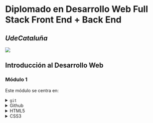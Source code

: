 # Diplomado en Desarrollo Web Full Stack Front End + Back End
## _UdeCataluña_

![](https://i.ibb.co/rbzdqdR/FOTO.png)

## Introducción al Desarrollo Web
### Módulo 1

<p align="justify"> Este módulo se centra en:</p>

<details>
  <summary><code>git</code></summary>
  
  [Ir a la documentación oficial de git](https://git-scm.com/docs)
  
  ### Introducción
  ####  Toda la refencia aca descrita en adelante se tomo de atlassian. [Ir a atlassian para mas información](https://www.atlassian.com/es/git/tutorials/what-is-git)
  <p align="justify"> Hoy en día, Git es, con diferencia, el sistema de control de versiones moderno más utilizado del mundo. Git es un proyecto de código abierto maduro y con un mantenimiento activo que desarrolló originalmente Linus Torvalds, el famoso creador del kernel del sistema operativo Linux, en 2005. Un asombroso número de proyectos de software dependen de Git para el control de versiones, incluidos proyectos comerciales y de código abierto. Los desarrolladores que han trabajado con Git cuentan con una buena representación en la base de talentos disponibles para el desarrollo de software, y este sistema funciona a la perfección en una amplia variedad de sistemas operativos e IDE (entornos de desarrollo integrados).</p>

  <p align="justify"> Git, que presenta una arquitectura distribuida, es un ejemplo de DVCS (sistema de control de versiones distribuido, por sus siglas en inglés). En lugar de tener un único espacio para todo el historial de versiones del software, como sucede de manera habitual en los sistemas de control de versiones antaño populares, como CVS o Subversion (también conocido como SVN), en Git, la copia de trabajo del código de cada desarrollador es también un repositorio que puede albergar el historial completo de todos los cambios.</p>
      
  <p align="justify"> Además de contar con una arquitectura distribuida, Git se ha diseñado teniendo en cuenta el rendimiento, la seguridad y la flexibilidad.</p>
  
  ### Rendimiento
  <p align="justify"> Las características básicas de rendimiento de Git son muy sólidas en comparación con muchas otras alternativas. La confirmación de nuevos cambios, la ramificación, la fusión y la comparación de versiones anteriores se han optimizado en favor del rendimiento. Los algoritmos implementados en Git aprovechan el profundo conocimiento sobre los atributos comunes de los auténticos árboles de archivos de código fuente, cómo suelen modificarse con el paso del tiempo y cuáles son los patrones de acceso.</p>
  
  <p align="justify"> A diferencia de algunos programas de software de control de versiones, Git no se deja engañar por los nombres de los archivos a la hora de determinar cuál debería ser el almacenamiento y el historial de versiones del árbol de archivos; en lugar de ello, se centra en el contenido del propio archivo. Al fin y al cabo, los archivos de código fuente se cambian de nombre, se dividen y se reorganizan con frecuencia. El formato de objeto de los archivos del repositorio de Git emplea una combinación de codificación delta (que almacena las diferencias de contenido) y compresión, y guarda explícitamente el contenido de los directorios y los objetos de metadatos de las versiones.</p>
    
   <p align="justify"> Su arquitectura distribuida también permite disfrutar de importantes ventajas en términos de rendimiento.</p>
   
   <p align="justify"> Por ejemplo, supongamos que una desarrolladora, Alice, hace cambios en el código fuente (añade una función para la próxima versión 2.0) y, luego, los confirma con mensajes descriptivos. Después, trabaja en una segunda función y confirma también esos cambios. De forma natural, estos se almacenan como elementos independientes de trabajo en el historial de versiones. A continuación, Alice cambia a la rama de la versión 1.3 del mismo software para corregir un error que afecta únicamente a esa versión anterior. El objetivo es permitir al equipo de Alice lanzar una publicación de corrección de errores, la versión 1.3.1, antes de que la 2.0 esté lista. Tras ello, Alice puede volver a la rama 2.0 para seguir trabajando en las nuevas funciones de la versión. Todo esto puede tener lugar sin necesidad de acceso a la red y, por consiguiente, es un proceso rápido y fiable. Alice podría incluso hacerlo mientras viaja en avión. Cuando esté lista para enviar al repositorio remoto todos los cambios confirmados de modo individual, bastará con que utilice un solo comando.</p>
  
  ### Seguridad
  <p align="justify"> Git se ha diseñado con la principal prioridad de conservar la integridad del código fuente gestionado. El contenido de los archivos y las verdaderas relaciones entre estos y los directorios, las versiones, las etiquetas y las confirmaciones, todos ellos objetos del repositorio de Git, están protegidos con un algoritmo de hash criptográficamente seguro llamado "SHA1". De este modo, se salvaguarda el código y el historial de cambios frente a las modificaciones accidentales y maliciosas, y se garantiza que el historial sea totalmente trazable.</p>
  
  <p align="justify"> Con Git, puedes tener la certeza de contar con un auténtico historial de contenido de tu código fuente.</p>
    
  <p align="justify"> Algunos otros sistemas de control de versiones carecen de protección contra las modificaciones ocultas realizadas con posterioridad, algo que puede suponer una grave vulnerabilidad de seguridad de la información para cualquier organización que se base en el desarrollo de software.</p>
  
  ### Flexibilidad
  <p align="justify"> Uno de los objetivos clave de Git en cuanto al diseño es la flexibilidad. Git es flexible en varios aspectos: en la capacidad para varios tipos de flujos de trabajo de desarrollo no lineal, en su eficiencia en proyectos tanto grandes como pequeños y en su compatibilidad con numerosos sistemas y protocolos.</p>
  
  <p align="justify"> Git se ha ideado para posibilitar la ramificación y el etiquetado como procesos de primera importancia (a diferencia de SVN) y las operaciones que afectan a las ramas y las etiquetas (como la fusión o la reversión) también se almacenan en el historial de cambios. No todos los sistemas de control de versiones ofrecen este nivel de seguimiento.</p>
  
  ### Control de versiones con Git
  <p align="justify"> Git es la mejor opción para la mayoría de los equipos de software actuales. Aunque cada equipo es diferente y debería realizar su propio análisis, aquí recogemos los principales motivos por los que destaca el control de versiones de Git con respecto a otras alternativas:</p>
  
  #### Git es una excelente herramienta
  <p align="justify"> Git tiene la funcionalidad, el rendimiento, la seguridad y la flexibilidad que la mayoría de los equipos y desarrolladores individuales necesitan. Estas cualidades de Git se detallan más arriba. En las comparaciones directas con gran parte de las demás alternativas, Git resulta muy ventajoso para muchos equipos.</p>
  
  #### Git es un estándar de facto
  <p align="justify"> Git es la herramienta con el mayor índice de adopción de su clase, lo que la hace muy atractiva por las siguientes razones. En Atlassian, casi todo el código fuente de nuestros proyectos se gestiona en Git.</p>
  
  <p align="justify"> Un gran número de desarrolladores ya tienen experiencia con Git y una parte importante de los graduados universitarios puede que solo haya aprendido a usar dicha solución. Aunque algunas organizaciones puedan necesitar escalar la curva de aprendizaje al migrar a Git desde otro sistema de control de versiones, muchos de sus desarrolladores actuales y futuros no precisan de formación para utilizar esta herramienta.</p>
  
  <p align="justify"> Además de las ventajas que brinda disponer de una amplia base de talentos, el predominio de Git también implica que muchos servicios y herramientas de software de terceros ya están integrados con Git, incluidos los IDE, y nuestras propias herramientas, como el cliente de escritorio de DVCS, <a href="https://www.sourcetreeapp.com/">Sourcetree</a>; el software de seguimiento de proyectos e incidencias, <a href="https://www.atlassian.com/es/software/jira">Jira</a>; y el servicio de alojamiento de código, <a href="https://bitbucket.org/product/es/">Bitbucket</a>.</p>
  
  <p align="justify"> Si eres un desarrollador sin experiencia que quiere adquirir valiosas destrezas con herramientas de desarrollo de software, en lo que se refiere al control de versiones, Git debería estar en tu lista.</p>
  
  #### Git es un proyecto de código abierto de calidad
  <p align="justify"> Git es un proyecto de código abierto muy bien respaldado con más de una década de gestión de gran fiabilidad. Los encargados de mantener el proyecto han demostrado un criterio equilibrado y un enfoque maduro para satisfacer las necesidades a largo plazo de sus usuarios con publicaciones periódicas que mejoran la facilidad de uso y la funcionalidad. La calidad del software de código abierto resulta sencilla de analizar y un sinnúmero de empresas dependen en gran medida de esa calidad.</p>
  
  <p align="justify"> Git goza de una amplia base de usuarios y de un gran apoyo por parte de la comunidad. La documentación es excepcional y para nada escasa, ya que incluye libros, tutoriales y sitios web especializados, así como podcasts y tutoriales en vídeo.</p>
  
  <p align="justify"> El hecho de que sea de código abierto reduce el coste para los desarrolladores aficionados, puesto que pueden utilizar Git sin necesidad de pagar ninguna cuota. En lo que respecta a los proyectos de código abierto, no cabe duda de que Git es el sucesor de las anteriores generaciones de los exitosos sistemas de control de versiones de código abierto, SVN y CVS.</p>
  
  #### Git es un proyecto de código abierto de calidad
  <p align="justify"> Git es un proyecto de código abierto muy bien respaldado con más de una década de gestión de gran fiabilidad. Los encargados de mantener el proyecto han demostrado un criterio equilibrado y un enfoque maduro para satisfacer las necesidades a largo plazo de sus usuarios con publicaciones periódicas que mejoran la facilidad de uso y la funcionalidad. La calidad del software de código abierto resulta sencilla de analizar y un sinnúmero de empresas dependen en gran medida de esa calidad.</p>
  
  <p align="justify"> Git goza de una amplia base de usuarios y de un gran apoyo por parte de la comunidad. La documentación es excepcional y para nada escasa, ya que incluye libros, tutoriales y sitios web especializados, así como podcasts y tutoriales en vídeo.</p>
  
  <p align="justify"> El hecho de que sea de código abierto reduce el coste para los desarrolladores aficionados, puesto que pueden utilizar Git sin necesidad de pagar ninguna cuota. En lo que respecta a los proyectos de código abierto, no cabe duda de que Git es el sucesor de las anteriores generaciones de los exitosos sistemas de control de versiones de código abierto, SVN y CVS.</p>
  
  #### Críticas de Git
  <p align="justify"> Una crítica habitual sobre Git es que puede resultar difícil aprender a utilizarlo. Los usuarios nuevos y los procedentes de otros sistemas desconocerán parte de la terminología de Git, ya que esta puede ser diferente; por ejemplo, revert en Git tiene un significado distinto que en SVN o CVS. No obstante, Git es una herramienta muy competente y ofrece multitud de posibilidades a sus usuarios. Aprender a aprovechar estas posibilidades puede llevar un tiempo, pero una vez asimilados los nuevos conocimientos, el equipo puede hacer uso de ellos para acelerar su desarrollo.</p>
  
  <p align="justify"> Para los equipos que provienen de un sistema de control de versiones no distribuido, el hecho de contar con un repositorio central puede parecer una buena funcionalidad que no quieren perder. Sin embargo, aunque Git se ha diseñado como un sistema de control de versiones distribuido (DVCS), con él puedes seguir teniendo un repositorio oficial convencional donde se almacenen todos los cambios del software. En Git, como el repositorio de cada desarrollador lo incluye todo, no es necesario que su trabajo se vea limitado por la disponibilidad y el rendimiento del servidor "central". Durante las interrupciones o la ausencia de conexión, los desarrolladores pueden continuar consultando todo el historial del proyecto. Gracias a la flexibilidad y la arquitectura distribuida de Git, puedes trabajar como de costumbre, pero disfrutando de las ventajas adicionales de Git, algunas de las cuales puede que ni siquiera supieras que necesitabas.</p>
  
  <p align="justify"> Ahora que entiendes en qué consiste el control de versiones, qué es Git y por qué los equipos de software deberían utilizarlo, sigue leyendo para descubrir los beneficios que Git puede aportar en toda la organización.</p>
  
  ####  Toda la refencia aca descrita en adelante se tomo de Git. [Ir a Git para mas información](https://git-scm.com/docs/git)
  
  ### Comandos Básicos
  ```git add```
  Agrega contenido de archivo al índice.
  
  ```git branch```
  Lista, crea o elimina ramas.
  
  ```git config```
  Obtiene y configura el repositorio o las opciones globales.
  
  ```git checkout```
  Cambia de rama o restaura los archivos del árbol de trabajo.
  
  ```git clean```
  Elimina archivos sin seguimiento del árbol de trabajo.
  
  ```git clone```
  Clona un repositorio en un nuevo directorio.
  
  ```git commit```
  Registra cambios en el repositorio.
  
  ```git diff```
  Muestra cambios entre confirmaciones, confirmación y árbol de trabajo, etc.
  
  ```git fetch```
  Descarga objetos y referencias de otro repositorio.
  
  ```git init```
  Crea un repositorio Git vacío o reinicia uno existente.
  
  ```git merge```
  Une dos o más historias de dasrrollo juntas.
  
  ```git mv```
  Mueve o cambia el nombre de un archivo, un directorio o un enlace simbólico.
  
  ```git pull```
  Obtiene e integra con otro repositorio o una rama local.
  
  ```git push```
  Actualiza referencias remotas junto con objetos asociados.
  
  ```git rebase```
  Vuelve a aplicar compromisos encima de otro base.
  
  ```git remote```
  Administra un conjunto de repositorios rastreados.
  
  ```git revert```
  Restaura archivos del árbol de trabajo.
  
  ```git rm```
  Elimina archivos del árbol de trabajo y del índice.
  
  ```git stash```
  Guarda los cambios en un directorio de trabajo sucio.
  
  ```git status```
  Muestra el estado del árbol de trabajo.
  
  ####  Toda la refencia aca descrita en adelante se tomo de Git. [Ir a Git para mas información](https://git-scm.com/book/en/v2/Getting-Started-What-is-Git%3F)
  
  ### Los tres Estados
  
  <p align="justify"> Ahora presta atención. Esto es lo más importante que debes recordar acerca de Git si quieres que el resto de tu proceso de aprendizaje prosiga sin problemas. Git tiene tres estados principales en los que se pueden encontrar tus archivos: confirmado (committed), modificado (modified), y preparado (staged).</p>
 
  <ol>
    <li> Confirmado: significa que los datos están almacenados de manera segura en tu base de datos local.</li>
    <li> Modificado: significa que has modificado el archivo pero todavía no lo has confirmado a tu base de datos.</li>
    <li> Preparado: significa que has marcado un archivo modificado en su versión actual para que vaya en tu próxima confirmación.</li>
  </ol>
  
  <p align="justify"> Esto nos lleva a las tres secciones principales de un proyecto de Git: El directorio de Git (Git directory), el directorio de trabajo (working directory), y el área de preparación (staging area).</p>
 
  <img src="https://git-scm.com/book/en/v2/images/areas.png" />
  
  <ol>
    <li> El directorio de Git es donde se almacenan los metadatos y la base de datos de objetos para tu proyecto. Es la parte más importante de Git, y es lo que se copia cuando clonas un repositorio desde otra computadora.</li>
    <li> El directorio de trabajo es una copia de una versión del proyecto. Estos archivos se sacan de la base de datos comprimida en el directorio de Git, y se colocan en disco para que los puedas usar o modificar.</li>
    <li> El área de preparación es un archivo, generalmente contenido en tu directorio de Git, que almacena información acerca de lo que va a ir en tu próxima confirmación. A veces se le denomina índice (“index”), pero se está convirtiendo en estándar el referirse a ella como el área de preparación.</li>
  </ol>
  
  <p align="justify"> El flujo de trabajo básico en Git es algo así:</p>
  
  <ul>
    <li> Modificas una serie de archivos en tu directorio de trabajo.</li>
    <li> Preparas los archivos, añadiéndolos a tu área de preparación.</li>
    <li> Confirmas los cambios, lo que toma los archivos tal y como están en el área de preparación y almacena esa copia instantánea de manera permanente en tu directorio de Git.</li>
  </ul>
</details>
<details>
  <summary>Github</summary>
  
  [Ir a la página oficial de Github](https://github.com/)
  
  ### Introducción
  ####  Toda la refencia aca descrita en adelante se tomo de Digital.gov. [Ir a Digital.gov para mas información](https://digital.gov/resources/an-introduction-github/)
  
  <p align="justify"> GitHub es una interfaz basada en la web que utiliza Git , el software de control de versiones de código abierto que permite que varias personas realicen cambios independientes en las páginas web al mismo tiempo. Como señala Carpenter, debido a que permite la colaboración en tiempo real, GitHub alienta a los equipos a trabajar juntos para crear y editar el contenido de su sitio.</p>
  
  ### Terminología en GitHub
  
  <p align="justify"> Durante el video, Carpenter define algunos de los términos comunes que los equipos deberán comprender al usar GitHub. Ellos son:</p>
  
  <ol>
    <li> <strong>Repository (repo)</strong>: una carpeta en la que se almacenan todos los archivos y sus historiales de versión.</li>
    <li> <strong>Branch</strong>: un espacio de trabajo en el que puede realizar cambios que no afectarán al sitio activo.</li>
    <li> <strong>Markdown (.md)</strong>: una forma de escribir en Github que convierte texto sin formato en código de GitHub. Sitios como Atom y Sublime Text son ejemplos de recursos gratuitos para desarrolladores que utilizan Markdown.</li>
    <li> <strong>Commit Changes </strong>: un registro guardado de un cambio realizado en un archivo dentro del repositorio.</li>
    <li> <strong>Pull Request (PR) </strong>: la forma de solicitar que los cambios realizados en una rama se fusionen con otra rama que también permite que varios usuarios vean, discutan y revisen el trabajo que se está realizando.</li>
    <li> <strong>Merge </strong>: después de que se aprueba una solicitud de extracción, la confirmación se extraerá (o fusionará) de una rama a otra y luego se implementará en el sitio en vivo.</li>
  </ol>
</details>
<details>
  <summary>HTML5</summary>
  
  [Ir a la página oficial de Developer mozilla para HTML](https://developer.mozilla.org/es/docs/Web/HTML)
  
  ### Introducción
  ####  Toda la refencia aca descrita en adelante se tomo de Developer Mozilla. [Ir a Developer Mozilla](https://developer.mozilla.org/es/docs/Web/HTML)
  
  ### HTML: Lenguaje de etiquetas de hipertexto
  
  <p align="justify"> <strong>HTML</strong> (Lenguaje de Marcas de Hipertexto, del inglés <i>HyperText Markup Language</i>) es el componente más básico de la Web. Define el significado y la estructura del contenido web. Además de HTML, generalmente se utilizan otras tecnologías para describir la apariencia/presentación de una página web <a href="https://developer.mozilla.org/es/docs/Web/CSS">(CSS)</a> o la funcionalidad/comportamiento <a href="https://developer.mozilla.org/es/docs/Web/JavaScriptS">(JavaScript)</a>.</p>
  
  <p align="justify"> "Hipertexto" hace referencia a los enlaces que conectan páginas web entre sí, ya sea dentro de un único sitio web o entre sitios web. Los enlaces son un aspecto fundamental de la Web. Al subir contenido a Internet y vincularlo a las páginas creadas por otras personas, te conviertes en un participante activo en la <i>«World Wide Web»</i> (Red Informática Mundial).</p>
  
  <p align="justify"> HTML utiliza "marcas" para etiquetar texto, imágenes y otro contenido para mostrarlo en un navegador Web. Las  marcas HTML incluyen "elementos" especiales como <a href="https://developer.mozilla.org/es/docs/Web/HTML/Element/head"> &lt;head&gt;</a>, <a href="https://developer.mozilla.org/es/docs/Web/HTML/Element/title"> &lt;title&gt;</a>, <a href="https://developer.mozilla.org/es/docs/Web/HTML/Element/body"> &lt;body&gt;</a>, <a href="https://developer.mozilla.org/es/docs/Web/HTML/Element/header"> &lt;header&gt;</a>, <a href="https://developer.mozilla.org/es/docs/Web/HTML/Element/footer"> &lt;footer&gt;</a>, <a href="https://developer.mozilla.org/es/docs/Web/HTML/Element/article"> &lt;articlr&gt;</a>, <a href="https://developer.mozilla.org/es/docs/Web/HTML/Element/section"> &lt;section&gt;</a>, <a href="https://developer.mozilla.org/es/docs/Web/HTML/Element/p"> &lt;p&gt;</a>, <a href="https://developer.mozilla.org/es/docs/Web/HTML/Element/div"> &lt;div&gt;</a>, <a href="https://developer.mozilla.org/es/docs/Web/HTML/Element/span"> &lt;span&gt;</a>, <a href="https://developer.mozilla.org/es/docs/Web/HTML/Element/img"> &lt;img&gt;</a>, <a href="https://developer.mozilla.org/es/docs/Web/HTML/Element/aside"> &lt;aside&gt;</a>, <a href="https://developer.mozilla.org/es/docs/Web/HTML/Element/audio"> &lt;audio&gt;</a>, <a href="https://developer.mozilla.org/es/docs/Web/HTML/Element/canvas"> &lt;canvas&gt;</a>, <a href="https://developer.mozilla.org/es/docs/Web/HTML/Element/datalist"> &lt;datalist&gt;</a>, <a href="https://developer.mozilla.org/es/docs/Web/HTML/Element/details"> &lt;details&gt;</a>, <a href="https://developer.mozilla.org/es/docs/Web/HTML/Element/embed"> &lt;embed&gt;</a>, <a href="https://developer.mozilla.org/es/docs/Web/HTML/Element/nav"> &lt;nav&gt;</a>, <a href="https://developer.mozilla.org/es/docs/Web/HTML/Element/output"> &lt;output&gt;</a> (en-US), <a href="https://developer.mozilla.org/es/docs/Web/HTML/Element/progress"> &lt;progress&gt;</a>, <a href="https://developer.mozilla.org/es/docs/Web/HTML/Element/video"> &lt;video&gt;</a>, <a href="https://developer.mozilla.org/es/docs/Web/HTML/Element/ul"> &lt;ul&gt;</a>, <a href="https://developer.mozilla.org/es/docs/Web/HTML/Element/ol"> &lt;ol&gt;</a>, <a href="https://developer.mozilla.org/es/docs/Web/HTML/Element/li"> &lt;li&gt;</a> y muchos otros.</p>
  
  <p align="justify"> Un elemento HTML se distingue de otro texto en un documento mediante "etiquetas", que consisten en el nombre del elemento rodeado por "<" y ">". El nombre de un elemento dentro de una etiqueta no distingue entre mayúsculas y minúsculas. Es decir, se puede escribir en mayúsculas, minúsculas o una mezcla. Por ejemplo, la etiqueta <code>&lt;title&gt;</code> se puede escribir como <code>&lt;Title&gt;</code>, <code>&lt;TITLE&gt;</code> o de cualquier otra forma.</p>
  
  <p align="justify"> Otros recursos: </p>
  
  <ol>
    <li><a href="https://www.w3schools.com/html/default.asp"> W3Schools</a></li>
    <li><a href="https://www.youtube.com/c/GustavoGarciaBlanco"> Canal de youtube de Gustavo Adolfo Garcia Blanco</a></li>
  </ol>
  
  ####  Toda la refencia aca descrita en adelante se tomo de Developer Mozilla. [Ir a Developer Mozilla](https://developer.mozilla.org/es/docs/Glossary/HTML5)
  
  ### HTML5
  
  <p align="justify"> La última versión estable de <a href="https://developer.mozilla.org/es/docs/Glossary/HTML"> HTML</a>, HTML5 convierte a HTML de un simple formato de marcado para estructurar documentos en una plataforma completa de desarrollo de aplicaciones. Entre otras características, HTML5 incluye nuevos elementos y <a href="https://developer.mozilla.org/es/docs/Glossary/API"> API</a> de <a href="https://developer.mozilla.org/es/docs/Glossary/JavaScript"> JavaScript</a> para mejorar el almacenamiento, la multimedia y el acceso al hardware.</p>
  
  <p align="justify"> Otros recursos: </p>
  
  <ol>
    <li><a href="https://www.w3schools.com/html/default.asp"> W3Schools</a></li>
    <li><a href="https://www.youtube.com/c/GustavoGarciaBlanco"> Canal de youtube de Gustavo Adolfo Garcia Blanco</a></li>
  </ol>
  
  ####  Toda la refencia aca descrita en adelante se tomo de W3C. [Ir a w3C](https://www.w3.org/standards/semanticweb/)
  
  ### Web Semántica
  
  <p align="justify"> Además de la clásica "Web de documentos", el W3C está ayudando a construir una pila de tecnología para respaldar una "Web de datos", el tipo de datos que se encuentran en las bases de datos. El objetivo final de la Web de datos es permitir que las computadoras realicen un trabajo más útil y desarrollar sistemas que puedan admitir interacciones confiables a través de la red. El término “Web Semántica” se refiere a la visión del W3C de la Web de datos enlazados. Las tecnologías de la Web Semántica permiten a las personas crear almacenes de datos en la Web, crear vocabularios y escribir reglas para el manejo de datos. Los datos vinculados están potenciados por tecnologías como RDF, SPARQL, OWL y SKOS.</p>
  
  <dl>
    <dt><a href="https://www.w3.org/standards/semanticweb/data">Datos vinculados</a></dt>
    <dd>La Web Semántica es una Web de datos: de fechas, títulos, números de pieza, propiedades químicas y cualquier otro dato que uno pueda concebir. RDF proporciona la base para publicar y vincular sus datos. Varias tecnologías le permiten incrustar datos en documentos (RDFa, GRDDL) o exponer lo que tiene en bases de datos SQL, o hacerlo disponible como archivos RDF.</dd>
    <dt><a href="https://www.w3.org/standards/semanticweb/ontology">Vocabularios</a></dt>
    <dd>A veces puede ser importante o valioso organizar los datos. Usando OWL (para construir vocabularios u "ontologías") y SKOS (para diseñar sistemas de organización del conocimiento) es posible enriquecer los datos con un significado adicional, lo que permite que más personas (y más máquinas) hagan más con los datos.</dd>
    <dt><a href="https://www.w3.org/standards/semanticweb/query">Consulta</a></dt>
    <dd>Los lenguajes de consulta van de la mano con las bases de datos. Si la Web Semántica se ve como una base de datos global, entonces es fácil entender por qué se necesitaría un lenguaje de consulta para esos datos. SPARQL es el lenguaje de consulta de la Web Semántica.</dd>
    <dt><a href="https://www.w3.org/standards/semanticweb/inference">Inferencia</a></dt>
    <dd>Cerca de la parte superior de la pila de la Web Semántica, se encuentra la inferencia: razonamiento sobre datos a través de reglas. El trabajo del W3C sobre reglas, principalmente a través de RIF y OWL, se centra en traducir entre lenguajes de reglas e intercambiar reglas entre diferentes sistemas.</dd>
    <dt><a href="https://www.w3.org/standards/semanticweb/applications">Aplicaciones verticales</a></dt>
    <dd>W3C está trabajando con diferentes industrias, por ejemplo, en el cuidado de la salud y las ciencias de la vida, el gobierno electrónico y la energía, para mejorar la colaboración, la investigación y el desarrollo, y la adopción de la innovación a través de la tecnología de la Web Semántica. Por ejemplo, al ayudar en la toma de decisiones en la investigación clínica, las tecnologías de la Web Semántica unirán muchas formas de información biológica y médica entre instituciones.</dd>
  </dl>
  
  <p align="justify"> Otros recursos: </p>
  
  <ol>
    <li><a href="https://devopedia.org/semantic-web"> Devopedia</a></li>
    <li><a href="https://dbpedia.org/page/Semantic_Web"> DBpedia</a></li>
    <li><a href="https://www.sciencedirect.com/topics/computer-science/semantic-web-technology"> ScienceDirect</a></li>
  </ol>
</details>

<details>
  <summary>CSS3</summary>
  
  [Ir a la página oficial de Developer mozilla para CSS](https://developer.mozilla.org/es/docs/Web/CSS)
  
  ### Introducción
  ####  Toda la refencia aca descrita en adelante se tomo de Developer Mozilla. [Ir a Developer Mozilla](https://developer.mozilla.org/es/docs/Web/CSS)
  
  ### CSS
  
  <p align="justify"> <strong>Hojas de Estilo en Cascada</strong> (del inglés <i>Cascading Style Sheets</i>) o <strong>CSS</strong> es el lenguaje de <a href="https://developer.mozilla.org/es/docs/Web/API/StyleSheet">estilos</a> utilizado para describir la presentación de documentos <a href="https://developer.mozilla.org/es/docs/Web/HTML">HTML</a> o <a href="https://developer.mozilla.org/en-US/docs/Web/XML">XML</a> (en-US) (incluyendo varios languages basados en XML como <a href="https://developer.mozilla.org/es/docs/Web/SVG">SVG</a>, <a href="https://developer.mozilla.org/es/docs/Web/MathML">MathML</a> o <a href="https://developer.mozilla.org/es/docs/Glossary/XHTML">XHTML</a>). CSS describe como debe ser renderizado el elemento estructurado en la pantalla, en papel, en el habla o en otros medios.</p>
  
  <p align="justify"> <strong>CSS</strong> es uno de los lenguajes base de la <i>Open Web</i> y posee una <a href="https://www.w3.org/Style/CSS/#specs">especificación estandarizada</a> por parte del W3C. Anteriormente , el desarrollo de varias partes de las especificaciones de CSS era realizado de manera sincrónica, lo que permiía el versionado de las recomendaciones. Probablemente habrás escuchado acerca de CSS1, CSS2.1, CSS3. Sin embargo, CSS4 nunca se ha lanzado como una versión oficial.</p>
  
  <p align="justify"> Desde CSS3, el alcance de las especificaciones se incrementó de forma significativa y el progreso de los diferentes modulos de CSS comenzó a mostrar varias diferencias, lo que hizo más efectivo desarrollar y publicar recomendaciones separadas por módulos. En vez de versionar las especificaciones de CSS, la W3C actualmente realiza una captura de las ultimas espcificaciones estables de CSS.</p>
  
  ### Introducción CSS
  <p align="justify"> Si eres nuevo en el desarrollo web, asegúrate de leer nuestro artículo de <a href="https://developer.mozilla.org/es/docs/Learn/Getting_started_with_the_web/CSS_basics">conceptos básicos de CSS</a> para saber qué es CSS y cómo usarlo.</p>
  
  ### Tutoriales CSS
  <p align="justify"> Nuestra <a href="https://developer.mozilla.org/es/docs/Learn/CSS">área de aprendizaje de CSS</a> contiene una gran cantidad de tutoriales que te llevan desde el nivel de principiante hasta el nivel de competencia, cubriendo todos los aspectos fundamentales.</p>
  
  ### Referencia CSS
  <p align="justify"> Nuestra <a href="https://developer.mozilla.org/es/docs/Web/CSS/Reference">exhaustiva referencia de CSS</a> para desarrolladores web experimentados describe cada propiedad y concepto de CSS.</p>
  
  <p align="justify"> Nuestra <a href="https://developer.mozilla.org/es/docs/Learn/CSS">área de aprendizaje CSS</a>  presenta múltiples módulos que enseñan CSS desde cero — no se requieren conocimientos previos.</p>
  
  <dl>
    <dt><a href="https://developer.mozilla.org/en-US/docs/Learn/CSS/First_steps">Primeros pasos en CSS</a></dt>
    <dd>CSS es utilizado para diseñar y dar estilo a las páginas web, por ejemplo, alterando la fuente, color, tamaño y espaciado del contenido, dividirlo en múltiples columnas o agregar animaciones y otras características decorativas. Este módulo proporciona un suave comienzo hacia el dominio de CSS con los conceptos básicos acerca de su funcionamiento, la sintaxis y la manera en que puedes comenzar a utilizarlo para agregar estilos al HTML.</dd>
    <dt><a href="https://developer.mozilla.org/es/docs/Learn/CSS/Building_blocks">Bloques de construcción CSS</a></dt>
    <dd>Este módulo continúa a partir de donde dejó el módulo de <a href="https://developer.mozilla.org/en-US/docs/Learn/CSS/First_steps">primeros pasos de CSS</a>. Ahora que has adquirido familiaridad con el lenguaje y su sintaxis, y has ganado cierta experiencia básica con su uso, es hora de profundizar un poco más. Este módulo analiza la cascada y la herencia, todos los tipos de selectores que tenemos disponibles, unidades, tamaño, estilo de fondos y bordes, depuración (<i>debugging</i>) y mucho más.</dd>
    <dd>El propósito de este módulo es proporcionarte un set de herramientas para escribir CSS competente y ayudarte a entender todas la teoría esencial antes de avanzar hacia cuestiones más específicas como <a href="https://developer.mozilla.org/es/docs/Learn/CSS/Styling_text">estilo de textos</a> y <a href="https://developer.mozilla.org/es/docs/Learn/CSS/CSS_layout">diseño CSS</a>.</dd>
    <dt><a href="https://developer.mozilla.org/es/docs/Learn/CSS/Styling_text">Estilo de texto</a></dt>
    <dd>Con los conceptos básicos del lenguaje CSS cubiertos, el siguiente tema de CSS en el que debes concentrarte es dar estilo al texto, una de las cosas más comunes que harás con CSS. Aquí veremos los fundamentos del estilo del texto, incluida la configuración de la fuente, negrita, cursiva, espaciado entre líneas y letras, sombras y otras características del texto. Terminaremos el módulo analizando la aplicación de fuentes personalizadas a tu página y en el estilo de listas y enlaces.</dd>
    <dt><a href="https://developer.mozilla.org/es/docs/Learn/CSS/CSS_layout">Diseño de CSS</a></dt>
    <dd>En este punto ya hemos analizado los fundamentos de CSS, cómo dar estilo al texto y cómo diseñar y manipular las cajas en las que se encuentra el contenido. Ahora es el momento de ver cómo colocar sus cajas en el lugar correcto en relación con la pantalla del dispositivo y entre sí. Hemos cubierto los requisitos previos necesarios para que ahora puedas profundizar en el diseño de CSS, mirando diferentes configuraciones de pantalla, métodos de diseño tradicionales que implican flotación y posicionamiento, y nuevas herramientas de diseño como flexbox, grid y posicionamiento, asi como algunas técnicas de herencia que quizas desees conocer.</dd>
    <dt><a href="https://developer.mozilla.org/es/docs/Learn/CSS/Howto">Uso de CSS para resolver problemas comunes</a></dt>
    <dd>proporciona enlaces a secciones de contenido que explican cómo usar CSS para resolver problemas muy comunes al crear una página web.</dd>
  </dl>
  
  <p align="justify"> Otros recursos: </p>
  
  <ol>
    <li><a href="https://www.w3schools.com/css/"> W3Schools</a></li>
    <li><a href="https://css-tricks.com/"> CSS-TRICKS</a></li>
  </ol>
  
  ### Selectores CSS
  ####  Toda la refencia aca descrita en adelante se tomo de Developer Mozilla. [Ir a Developer Mozilla](https://developer.mozilla.org/es/docs/Web/CSS/CSS_Selectors)
  
  <p align="justify"> Los <strong>selectores</strong> definen sobre qué elementos se aplicará un conjunto de reglas CSS.</p>
  
  #### Selectores Básicos
  <dl>
    <dt><a href="https://developer.mozilla.org/en-US/docs/Web/CSS/Type_selectors">Selector de tipo</a></dt>
    <dd>Selecciona todos los elementos que coinciden con el nombre del elemento especificado.</dd>
    <dd><strong>Sintaxis:</strong><code><i>eltname</i></code></dd>
    <dd><strong>Ejemplo:</strong><code>input</code> se aplicará a cualquier elemento <code>&lt;input&gt;</code></dd>
    <dt><a href="https://developer.mozilla.org/en-US/docs/Web/CSS/Class_selectors">Selector de clase</a></dt>
    <dd>Selecciona todos los elementos que tienen el atributo de class especificado.</dt>
    <dd><strong>Sintaxis:</strong><code><i>.classname</i></code></dd>
    <dd><strong>Ejemplo:</strong><code>.index</code> seleccionará cualquier elemento que tenga la clase <i>"index"</i></dd>
    <dt><a href="https://developer.mozilla.org/en-US/docs/Web/CSS/ID_selectors">Selector de ID</a></dt>
    <dd>Selecciona un elemento basándose en el valor de su atributo <code>id</code>. Solo puede haber un elemento con un determinado ID dentro de un documento.</dt>
    <dd><strong>Sintaxis:</strong><code><i>#idname</i></code></dd>
    <dd><strong>Ejemplo:</strong><code>#toc</code> se aplicará a cualquier elemento que tenga el ID <i>"toc"</i></dd>
    <dt><a href="https://developer.mozilla.org/en-US/docs/Web/CSS/Universal_selectors">Selector universal</a></dt>
    <dd>Selecciona todos los elementos. Opcionalmente, puede estar restringido a un espacio de nombre específico o a todos los espacios de nombres.</dd>
    <dd><strong>Sintaxis:</strong><code>* ns | * * | *</code></dd>
    <dd><strong>Ejemplo:</strong><code>*</code> se aplicará a todos los elementos del documento.</dd>
    <dt><a href="https://developer.mozilla.org/en-US/docs/Web/CSS/Attribute_selectors">Selector de atributo</a></dt>
    <dd>Selecciona elementos basándose en el valor de un determinado atributo.</dd>
    <dd><strong>Sintaxis:</strong><code>[attr] [attr=value] [attr~=value] [attr|=value] [attr^=value] [attr$=value] [attr*=value]</code></dd>
    <dd><strong>Ejemplo:</strong><code>[autoplay]</code> seleccionará todos los elementos que tengan el atributo "autoplay" establecido (a cualquier valor).</dd>
  </dl>
  
  ### Combinadores CSS
  ####  Toda la refencia aca descrita en adelante se tomo de Developer Mozilla. [Ir a Developer Mozilla](https://developer.mozilla.org/es/docs/Web/CSS/CSS_Selectors)
  
  <dl>
    <dt><a href="https://developer.mozilla.org/es/docs/Web/CSS/Adjacent_sibling_combinator">Combinador de hermanos adyacentes</a></dt>
    <dd>El combinador <code>+</code> selecciona hermanos adyacentes. Esto quiere decir que el segundo elemento sigue directamente al primero y ambos comparten el mismo elemento padre.</dt>
    <dd><strong>Sintaxis:</strong><code><i>A + B</i></code></dd>
    <dd><strong>Ejemplo:</strong>La regla <code>h2 + p</code> se aplicará a todos los elementos <code>&lt;p&gt;</code> que siguen directamente a un elemento <code>&lt;h2&gt;</code> (en-US).</code></dd>
    <dt><a href="https://developer.mozilla.org/es/docs/Web/CSS/General_sibling_combinator">Combinador general de hermanos</a></dt>
    <dd>El combinador <code>~</code> selecciona hermanos. Esto quiere decir que el segundo elemento sigue al primero (no necesariamente de forma inmediata) y ambos comparten el mismo elemento padre.</dt>
    <dd><strong>Sintaxis:</strong><code><i>A ~ B</i></code></dd>
    <dd><strong>Ejemplo:</strong>la regla <code>p ~ span</code> se aplicará a todos los elementos <code>&lt;span&gt;</code> que siguen un elemento <code>&lt;p&gt;</code>.</dd>
    <dt><a href="https://developer.mozilla.org/es/docs/Web/CSS/Child_combinator">Combinador de hijo</a></dt>
    <dd>El combinador <code>></code> selecciona los elementos que son hijos directos del primer elemento.</dd>
    <dd><strong>Sintaxis:</strong><code><i>A > B</i></code></dd>
    <dd><strong>Ejemplo:</strong>La regla <code>ul > li</code> se aplicará a todos los elementos <code>&lt;li&gt;</code> que son hijos directos de un elemento <code>&lt;ul&gt;</code></dd>
    <dt><a href="https://developer.mozilla.org/es/docs/Web/CSS/Descendant_combinator">Combinador de descendientes</a></dt>
    <dd>El combinador <code> </code> selecciona los elementos que son descendientes del primer elemento.</dd>
    <dd><strong>Sintaxis:</strong><code>A B</code></dd>
    <dd><strong>Ejemplo:</strong>La regla<code>div span</code> se aplicará a todos los elementos <code>&lt;span&gt;</code> que están dentro de un elemento <code>&lt;div&gt;</code>.</dd>
    <dt><a href="https://developer.mozilla.org/en-US/docs/Web/CSS/Column_combinator">Combinador de columna</a></dt>
    <dd>El combinador <code>||</code> selecciona los elementos especificados pertenecientes a una columna.</dd>
    <dd><strong>Sintaxis:</strong><code><i>A || B</i></code></dd>
    <dd><strong>Ejemplo:</strong><code>col || td</code> seleccionará todos los elementos <code>&lt;td&gt;</code> que pertenezcan al ámbito de <code>&lt;col&gt;</code> .</dd>
  </dl>
  
  ### Pseudoclases
  ####  Toda la refencia aca descrita en adelante se tomo de Developer Mozilla. [Ir a Developer Mozilla](https://developer.mozilla.org/es/docs/Web/CSS/Pseudo-classes)
  
  <p align="justify"> Una <strong>pseudoclase CSS</strong> es una palabra clave que se añade a los selectores y que especifica un estado especial del elemento seleccionado. Por ejemplo, <a href="https://developer.mozilla.org/es/docs/Web/CSS/:hover"><code>:hover</code></a> aplicará un estilo cuando el usuario haga hover sobre el elemento especificado por el selector.</p>
  
  <img src="https://miro.medium.com/max/1400/0*z8Cwb4xBiF5nSsKf" />
  
  <p align="justify"> Las pseudoclases, junto con los pseudoelementos, permiten aplicar un estilo a un elemento no sólo en relación con el contenido del árbol de documento, sino también en relación a factores externos como el historial del navegador (<a href="https://developer.mozilla.org/es/docs/Web/CSS/:visited"><code>:visited</code></a>, por ejemplo), el estado de su contenido (como <a href="https://developer.mozilla.org/es/docs/Web/CSS/:checked"><code>:checked</code></a> en algunos elementos de formulario), o la posición del ratón (como <a href="https://developer.mozilla.org/es/docs/Web/CSS/:hover"><code>:hover</code></a> que permite saber si el ratón está encima de un elemento o no).</p>
  
  <p align="justify"> Nota: En lugar de usar pseudoclases, <a href="https://developer.mozilla.org/es/docs/Web/CSS/Pseudo-elements"><code>pseudo-elements</code></a> puede usarse para dar estilo a una parte específica de un elemento.</p>
  
  #### Sintaxis
  
  <p align="justify"><code>selector:pseudoclase {propiedad: Valor;}</code></p>
  
  <p align="justify">Al igual que las clases, se pueden concatenar la cantidad de pseudoclases que se deseen en un selector</p>
  
  ### Pseudoelementos
  ####  Toda la refencia aca descrita en adelante se tomo de Developer Mozilla. [Ir a Developer Mozilla](https://developer.mozilla.org/es/docs/Web/CSS/Pseudo-elements)
  
  <p align="justify"> Al igual que las <a href="https://developer.mozilla.org/es/docs/Web/CSS/Pseudo-classes"><code>pseudo-classes</code></a>, los pseudo-elementos se añaden a los selectores, pero en cambio, no describen un estado especial sino que, permiten añadir estilos a una parte concreta del documento. Por ejemplo, el pseudoelemento <a href="https://developer.mozilla.org/es/docs/Web/CSS/::first-line"><code>::first-line</code></a> selecciona solo la primera línea del elemento especificado por el selector.</p>
  
  #### Sintaxis
  
  <p align="justify"><code>selector::pseudoclase {propiedad: Valor;}</code></p>
  
  #### Notas
  
  <p align="justify">De vez en cuando se utilizan dos puntos dobles (::) en vez de solo uno (:). Esto forma parte de CSS3 y de un intento para distinguir pseudo-elementos de pseudo-clases.</p>
  
  <p align="justify"><code>::selection</code> siempre se escribe con dos puntos dobles (::).</p>
  
  <p align="justify">Solo se puede usar un pseudo-elemento por selector. Debe aparecer después del selector simple..</p>
  
  ### Especificidad
  ####  Toda la refencia aca descrita en adelante se tomo de Developer Mozilla. [Ir a Developer Mozilla](https://developer.mozilla.org/es/docs/Web/CSS/Specificity)
  
  <p align="justify"> La <strong>especificidad</strong> es la manera mediante la cual los navegadores deciden qué valores de una propiedad CSS son más relevantes para un elemento y, por lo tanto, serán aplicados. La especificidad está basada en las reglas de coincidencia que están compuestas por diferentes tipos de selectores CSS.</p>
  
  #### ¿Cómo se calcula?
  
  <p align="justify"> La especificidad es un peso (importancia o valor) que se le asigna a una declaración CSS dada, determinada por el número correspondiente de cada <a href="https://developer.mozilla.org/es/docs/Web/CSS/Specificity#tipos_de_selectores">tipo de selector</a>. Cuando varias declaraciones tienen igual especificidad, se aplicará al elemento la última declaración encontrada en el CSS. La especificidad solo se aplica cuando el mismo elemento es objetivo de múltiples declaraciones. Según las reglas de CSS, en caso de que un elemento sea objeto de una declaración directa, esta siempre tendrá preferencia sobre las reglas heredadas de su ancestro.</p>
  
  <p align="justify"> Nota: La proximidad de elementos en el árbol del documento no tiene efecto en la especificidad.</p>
  
  #### Tipos de selectores
  
  <ol start="0">
    <li><a href="https://developer.mozilla.org/es/docs/Web/CSS/Type_selectors">Selectores de tipo</a> (p.e., <code>h1</code>) y pseudo-elementos (p.e., <code>::before</code>).</li>
    <li><a href="https://developer.mozilla.org/es/docs/Web/CSS/Class_selectors">Selectores de clase</a> (p.e., <code>.example</code>), selectores de atributos (p.e., <code>[type="radio"]</code>)y pseudoclases (p.e., <code>:hover</code>).</li>
    <li><a href="https://developer.mozilla.org/es/docs/Web/CSS/ID_selectors">Selectores de ID</a> (p.e., <code>#example</code>).</li>
  </ol>
  
  <p align="justify"> El selector universal (<a href="https://developer.mozilla.org/es/docs/Web/CSS/Universal_selectors">*</a>), los combinadores (<a href="https://developer.mozilla.org/es/docs/Web/CSS/Adjacent_sibling_combinator">+</a>, <a href="https://developer.mozilla.org/es/docs/Web/CSS/Child_combinator">></a>, <a href="https://developer.mozilla.org/es/docs/Web/CSS/General_sibling_combinator">~</a>, <a href="https://developer.mozilla.org/en-US/docs/Web/CSS/Descendant_combinator">' '</a>, <a href="https://developer.mozilla.org/en-US/docs/Web/CSS/Column_combinator">||</a> (en-US)) y la pseudo-clase de negación (<a href="https://developer.mozilla.org/es/docs/Web/CSS/:not">:not()</a>) no tienen efecto sobre la especificidad. (Sin embargo, los selectores declarados dentro de :not() si lo tienen.)</p>
  
  <p align="justify">Para más información, visita <a href="https://developer.mozilla.org/es/docs/Learn/CSS/Building_blocks/Cascade_and_inheritance#especificidad">"Especificidad" en "Cascada y herencia"</a>, también puedes visitar: <a href="https://specifishity.com/">https://specifishity.com</a>.</p>
  
  <p align="justify">Los estilos <i>inline</i> añadidos a un elemento (p.e., <code>style="font-weight:bold"</code>) siempre sobrescriben a cualquier estilo escrito en hojas de estilo externas, por lo que se puede decir que tienen la mayor especificidad.</p>
  
  #### La excepción !important
  
  <p align="justify">Cuando se emplea important en una declaración de estilo, esta declaración sobrescribe a cualquier otra. Aunque técnicamente <code>!important</code>  no tiene nada que ver con especificidad, interactúa directamente con esta. Sin embargo, el uso de <code>!important</code> es una <strong>mala práctica</strong> y debería evitarse porque hace que el código sea más difícil de depurar al romper la <a href="https://developer.mozilla.org/en-US/docs/Web/CSS/Cascade">cascada (artículo en inglés)</a> natural de las hojas de estilo. Cuando dos declaraciones en conflicto con el !important son aplicadas al mismo elemento, se aplicará la declaración con mayor especificidad. </p>
  <p align="justify">Cuando se emplea important en una declaración de estilo, esta declaración sobrescribe a cualquier otra. Aunque técnicamente <code>!important</code>  no tiene nada que ver con especificidad, interactúa directamente con esta. Sin embargo, el uso de <code>!important</code> es una <strong>mala práctica</strong> y debería evitarse porque hace que el código sea más difícil de depurar al romper la <a href="cascada">(artículo en inglés) </a> natural de las hojas de estilo. Cuando dos declaraciones en conflicto con el <code>!important</code> son aplicadas al mismo elemento, se aplicará la declaración con mayor especificidad. </p>
  
  ### Propiedad display
  ####  Toda la refencia aca descrita en adelante se tomo de Developer Mozilla. [Ir a Developer Mozilla](https://developer.mozilla.org/es/docs/Web/CSS/display)
  
  <p align="justify"> La propiedad CSS <strong>display</strong> especifica si un elemento es tratado como <a href="https://developer.mozilla.org/en-US/docs/Web/CSS/CSS_Flow_Layout">block or inline element</a> y el diseño usado por sus hijos, como <a href="https://developer.mozilla.org/en-US/docs/Web/CSS/CSS_Flow_Layout">flow layout(Diseño de Flujo)</a>, <a href="https://developer.mozilla.org/en-US/docs/Web/CSS/CSS_Grid_Layout">grid</a>(Cuadricula) o <a href="https://developer.mozilla.org/en-US/docs/Web/CSS/CSS_Flexible_Box_Layout">flex</a>(Flexible). </p>
  
  <p align="justify"> Formalmente la propiedad <code>display</code> establece los tipos de visualización interna y externa de un elemento. La tipo externa establece la participacion de un elemento en <a href="https://developer.mozilla.org/en-US/docs/Web/CSS/CSS_Flow_Layout">flow layout</a>; la tipo interna establece el layout(Diseño) de los hijos. Algunos valores de <code>display</code> estan totalmente definidos con sus especificaciones propias; por ejemplo el detalle de que pasa cuando <code>display: flex</code> es declarado y definido en la especificacion de Modelo Flexible de Caja(Flexible Box Model specification) de CSS. <strong>Vea</strong> la siguientes tablas para mas especificaciones individuales. </p>
  
  <p align="justify"> Además de los Diferentes Tipos de caja de Visualizacion, el valor de <code>none</code> permite Desactivar la Visualizacion de un Elemento; cuando no se utiliza <code>none</code>, todos los elementos descendentes también quedan desactivados. El documento se procesa como si el elemento no existiera en el árbol de documentos.</p>
  
  <img src="https://www.freecodecamp.org/news/content/images/2021/08/display-property-values.png" />
    
  #### Sintaxis
  
  <p align="justify"> La propiedad <code>display</code> se especifica mediante valores de palabras clave. Los valores de palabras clave se agrupan en seis categorías:</p>
  
  <ol>
    <li><a href="https://developer.mozilla.org/es/docs/Web/CSS/display#display-outside">&lt;display-outside&gt;</a></li>
    <li><a href="https://developer.mozilla.org/es/docs/Web/CSS/display#display-inside">&lt;display-inside&gt;</a></li>
    <li><a href="https://developer.mozilla.org/es/docs/Web/CSS/display#display-listitem">&lt;display-listitem&gt;</a></li>
    <li><a href="https://developer.mozilla.org/es/docs/Web/CSS/display#display-internal">&lt;display-internal&gt;</a></li>
    <li><a href="https://developer.mozilla.org/es/docs/Web/CSS/display#display-box">&lt;display-box&gt;</a></li>
    <li><a href="https://developer.mozilla.org/es/docs/Web/CSS/display#display-legacy">&lt;display-legacy&gt;</a></li>
  </ol>
  
  <p align="justify"> En la actualidad, es mejor especificar <code>display</code> utilizando una sola palabra clave; aunque las últimas especificaciones permiten combinar algunas palabras clave, esto aún no está bien soportado por los navegadores.</p>
  
  ### Propiedad position
  ####  Toda la refencia aca descrita en adelante se tomo de Developer Mozilla. [Ir a Developer Mozilla](https://developer.mozilla.org/es/docs/Web/CSS/position)
  
  <p align="justify"> La propiedad <strong>position</strong> de <a href="https://developer.mozilla.org/en-US/docs/Web/CSS">CSS</a> especifica cómo un elemento es posicionado en el documento. Las propiedades <a href="https://developer.mozilla.org/es/docs/Web/CSS/top">top</a>, <a href="https://developer.mozilla.org/es/docs/Web/CSS/right">right</a>, <a href="https://developer.mozilla.org/es/docs/Web/CSS/bottom">bottom</a>, y <a href="https://developer.mozilla.org/es/docs/Web/CSS/left">left</a> determinan la ubicación final de los elementos posicionados. </p>
    
  #### Tipos de posicionamiento
  
  <ul>
    <li>Un <strong>elemento posicionado</strong> es un elemento cuyo valor <a href="https://developer.mozilla.org/en-US/docs/Web/CSS/computed_value">computado</a> de <code>position</code> es <code>relative</code>, <code>absolute</code>, <code>fixed</code>, o <code>sticky</code>. (En otras palabras, cualquiera excepto <code>static</code>).</li>
    <li>Un <strong>elemento posicionado relativamente</strong> es un elemento cuyo valor <a href="https://developer.mozilla.org/en-US/docs/Web/CSS/computed_value">computado</a> de <code>position</code> es <code>relative</code>. Las propiedades <a href="https://developer.mozilla.org/es/docs/Web/CSS/top">top</a> y <a href="https://developer.mozilla.org/es/docs/Web/CSS/bottom">bottom</a> especifican el desplazamiento vertical desde su posición original; las propiedades <a href="https://developer.mozilla.org/es/docs/Web/CSS/left">left</a> y <a href="https://developer.mozilla.org/es/docs/Web/CSS/right">right</a> especifican su desplazamiento horizontal.</li>
    <li>Un elemento <strong>posicionado absolutamente</strong> es un elemento cuyo valor <a href="https://developer.mozilla.org/en-US/docs/Web/CSS/computed_value">computado</a> de <code>position</code> es <code>absolute</code> o <code>fixed</code>. Las propiedades <a href="https://developer.mozilla.org/es/docs/Web/CSS/top">top</a>, <a href="https://developer.mozilla.org/es/docs/Web/CSS/right">right</a>, <a href="https://developer.mozilla.org/es/docs/Web/CSS/bottom">bottom</a>, y  <a href="https://developer.mozilla.org/es/docs/Web/CSS/left">left</a> especifican el desplazamiento desde los bordes del <a href="https://developer.mozilla.org/en-US/docs/Web/CSS/Containing_block">bloque contenedor</a> del elemento. (El bloque contenedor es el ancestro relativo al cual el elemento está posicionado). Si el elemento tiene márgenes, se agregarán al desplazamiento. el elemento establece un nuevo contexto de formato de bloque para su contenido</li>
    <li>Un <strong>elemento posicionado fijamente</strong> es un elemento cuyo valor de <code>position</code> <a href="https://developer.mozilla.org/en-US/docs/Web/CSS/computed_value">computado</a> es <code>sticky</code>. Es tratado como un elemento posicionado relativamente hasta que su <a href="https://developer.mozilla.org/en-US/docs/Web/CSS/Containing_block">bloque contenedor</a> cruza un límite establecido (como por ejemplo dando a <a href="https://developer.mozilla.org/es/docs/Web/CSS/top">top</a> cualquier valor distinto de auto), dentro de su flujo principal (o el contenedor dentro del cual se mueve), desde el cual es tratado como "fijo" hasta que alcance el borde opuesto de su <a href="https://developer.mozilla.org/en-US/docs/Web/CSS/Containing_block">bloque contenedor</a>.</li>
  </ul>
</details>